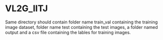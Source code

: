 # VL2G_IITJ

Same directory should contain folder name train_val containing the training image dataset, folder name test containing the test images, a folder named output and a csv file containing the lables for training images.

